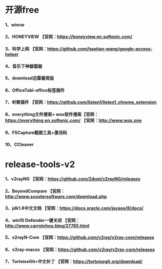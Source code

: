 # 开源free
#### 1、winrar
#### 2、HONEYVIEW 【官网：https://honeyview.en.softonic.com/
#### 3、科学上网 【官网：https://github.com/haotian-wang/google-access-helper
#### 4、音乐下神器载器
#### 5、download迅雷最简版
#### 6、OfficeTabl-office标签插件
#### 7、听歌插件 【官网：https://github.com/listen1/listen1_chrome_extension
#### 8、everything文件搜索+ wox软件搜索【官网：https://everything.en.softonic.com/ 【官网：http://www.wox.one
#### 9、FSCapture截图工具+激活码
#### 10、CCleaner
# release-tools-v2
#### 1、v2rayNG 【官网：https://github.com/2dust/v2rayNG/releases
#### 2、BeyondCompare 【官网：http://www.scootersoftware.com/download.php
#### 3、jdk1.8中文文档 【官网：https://docs.oracle.com/javase/8/docs/
#### 4、win10 Defender一键关闭 【官网：http://www.carrotchou.blog/27785.html
#### 5、v2rayN-Core 【官网：https://github.com/v2ray/v2ray-core/releases
#### 6、v2ray-macos 【官网：https://github.com/v2ray/v2ray-core/releases
#### 7、TortoiseGit+中文补丁 【官网：https://tortoisegit.org/download/